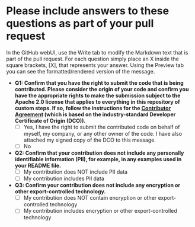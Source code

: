 # Please include answers to these questions as part of your pull request

In the GitHub webUI, use the Write tab to modify the Markdown text that is part of the pull request. For each question simply place an X inside the square brackets, \[X\], that represents your answer. Using the Preview tab you can see the formatted/rendered version of the message.

- **Q1: Confirm that you have the right to submit the code that is being contributed. Please consider the origin of your code and confirm you have the appropriate rights to make the submission subject to the Apache 2.0 license that applies to everything in this repository of custom steps. If so, follow the instructions for the [Contributor Agreement](ContributorAgreement.txt) (which is based on the industry-standard Developer Certificate of Origin (DCO)).**
   - [ ] Yes, I have the right to submit the contributed code on behalf of myself, my company, or any other owner of the code. I have also attached my signed copy of the DCO to this message.
   - [ ] No
- **Q2: Confirm that your contribution does not include any personally identifiable information (PII), for example, in any examples used in your README file.**
   - [ ] My contribution does NOT include PII data
   - [ ] My contribution includes PII data
- **Q3: Confirm your contribution does not include any encryption or other export-controlled technology.**
   - [ ] My contribution does NOT contain encryption or other export-controlled technology
   - [ ] My contribution includes encryption or other export-controlled technology
